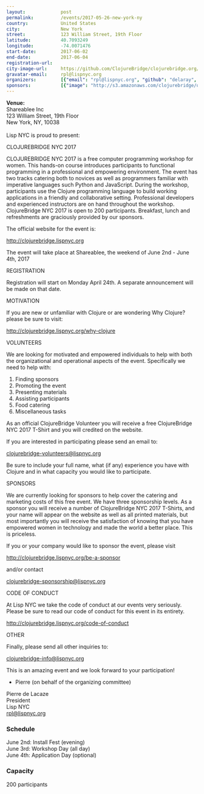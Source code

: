 ```yaml
---
layout:             post
permalink:          /events/2017-05-26-new-york-ny
country:            United States
city:               New York
street:             123 William Street, 19th Floor
latitude:           40.7093249
longitude:          -74.0071476
start-date:         2017-06-02
end-date:           2017-06-04
registration-url:
city-image-url:     https://github.com/ClojureBridge/clojurebridge.org/raw/master/app/assets/images/events/new-york-ny.png
gravatar-email:     rpl@lispnyc.org
organizers:         [{"email": "rpl@lispnyc.org", "github": "delaray", "name": "Pierre de Lacaze", "twitter": null}, {"email": "heow@lispnyc.org", "github": "heow", "name": "Heow Goodman", "twitter": null}, {"email": null, "github": null, "name": "Yulia Shea", "twitter": null}, {"email": null, "github": null, "name": "Evan Misshula", "twitter": null}, {"email": null, "github": null, "name": "D Schmüdde", "twitter": null}, {"email": null, "github": null, "name": "Stuart Sierra", "twitter": null}, {"email": "david@shareablee.com", "github": null, "name": "David Bachowski", "twitter": null}, {"email": "gloria@shareablee.com", "github": null, "name": "Gloria Stitt", "twitter": null}, {"email": "kat@shareablee.com", "github": null, "name": "Katherine Appelian", "twitter": null}]
sponsors:           [{"image": "http://s3.amazonaws.com/clojurebridge/original/204/lispnyc-logo-light.gif?1490715641", "name": "Lisp NYC", "url": "clojurebridge.lispnyc.org"}]
---
```


**Venue:**<br/>
Shareablee Inc<br/>
123 William Street, 19th Floor<br/>
New York, NY, 10038<br/>
<br/>
Lisp NYC is proud to present:

CLOJUREBRIDGE NYC 2017

CLOJUREBRIDGE NYC 2017 is a free computer programming workshop for women. This hands-on course introduces participants to functional programming in a professional and empowering environment. The event has two tracks catering both to novices as well as programmers familiar with imperative languages such Python and JavaScript. During the workshop, participants use the Clojure programming language to build working applications in a friendly and collaborative setting. Professional developers and experienced instructors are on hand throughout the workshop. ClojureBridge NYC 2017 is open to 200 participants. Breakfast, lunch and refreshments are graciously provided by our sponsors.

The official website for the event is:

<http://clojurebridge.lispnyc.org>

The event will take place at Shareablee, the weekend of June 2nd - June 4th, 2017

REGISTRATION

Registration will start on Monday April 24th. A separate announcement will be made on that date.



MOTIVATION

If you are new or unfamiliar with Clojure or are wondering Why Clojure? please be sure to visit:

<http://clojurebridge.lispnyc.org/why-clojure>


VOLUNTEERS

We are looking for motivated and empowered individuals to help with both the organizational and operational aspects of the event. Specifically we need  to help with:

1. Finding sponsors
2. Promoting the event
3. Presenting materials
4. Assisting participants
5. Food catering
6. Miscellaneous tasks

As an official ClojureBridge Volunteer you will receive a free ClojureBridge NYC 2017 T-Shirt and you will credited on the website.

If you are interested in participating please send an email to:

clojurebridge-volunteers@lispnyc.org

Be sure to include your full name, what (if any) experience you have with Clojure and in what capacity you would like to participate.



SPONSORS

We are currently looking for sponsors to help cover the catering and marketing costs of this free event. We have three sponsorship levels. As a sponsor you will receive a number of ClojureBridge NYC 2017 T-Shirts, and your name will appear on the website as well as all printed materials, but most importantly you will receive the satisfaction of knowing that you have empowered women in technology and made the world a better place. This is priceless.

If you or your company would like to sponsor the event, please visit

<http://clojurebridge.lispnyc.org/be-a-sponsor>

and/or contact

<clojurebridge-sponsorship@lispnyc.org>



CODE OF CONDUCT

At Lisp NYC we take the code of conduct at our events very seriously. Please be sure to read our code of conduct for this event in its entirety.

<http://clojurebridge.lispnyc.org/code-of-conduct>




OTHER

Finally, please send all other inquiries to:

<clojurebridge-info@lispnyc.org>


This is an amazing event and we look forward to your participation!

- Pierre (on behalf of the organizing committee)

Pierre de Lacaze<br/>
President<br/>
Lisp NYC<br/>
<rpl@lispnyc.org>

### Schedule
June 2nd: Install Fest (evening)<br/>
June 3rd: Workshop Day (all day)<br/>
June 4th: Application Day (optional)<br/>

### Capacity
200 participants
